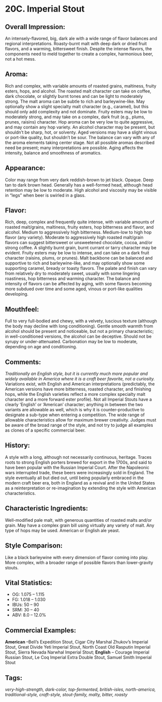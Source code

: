 # 20C. Imperial Stout

## Overall Impression: 

An intensely-flavored, big, dark ale with a wide range of flavor balances and regional interpretations. Roasty-burnt malt with deep dark or dried fruit flavors, and a warming, bittersweet finish. Despite the intense flavors, the components need to meld together to create a complex, harmonious beer, not a hot mess.

## Aroma: 

Rich and complex, with variable amounts of roasted grains, maltiness, fruity esters, hops, and alcohol. The roasted malt character can take on coffee, dark chocolate, or slightly burnt tones and can be light to moderately strong. The malt aroma can be subtle to rich and barleywine-like. May optionally show a slight specialty malt character (e.g., caramel), but this should only add complexity and not dominate. Fruity esters may be low to moderately strong, and may take on a complex, dark fruit (e.g., plums, prunes, raisins) character. Hop aroma can be very low to quite aggressive, and may contain any hop variety. An alcohol character may be present, but shouldn’t be sharp, hot, or solventy. Aged versions may have a slight vinous or port-like quality, but shouldn’t be sour. The balance can vary with any of the aroma elements taking center stage. Not all possible aromas described need be present; many interpretations are possible. Aging affects the intensity, balance and smoothness of aromatics.

## Appearance: 

Color may range from very dark reddish-brown to jet black. Opaque. Deep tan to dark brown head. Generally has a well-formed head, although head retention may be low to moderate. High alcohol and viscosity may be visible in “legs” when beer is swirled in a glass.

## Flavor: 

Rich, deep, complex and frequently quite intense, with variable amounts of roasted malt/grains, maltiness, fruity esters, hop bitterness and flavor, and alcohol. Medium to aggressively high bitterness. Medium-low to high hop flavor (any variety). Moderate to aggressively high roasted malt/grain flavors can suggest bittersweet or unsweetened chocolate, cocoa, and/or strong coffee. A slightly burnt grain, burnt currant or tarry character may be evident. Fruity esters may be low to intense, and can take on a dark fruit character (raisins, plums, or prunes). Malt backbone can be balanced and supportive to rich and barleywine-like, and may optionally show some supporting caramel, bready or toasty flavors. The palate and finish can vary from relatively dry to moderately sweet, usually with some lingering roastiness, hop bitterness and warming character. The balance and intensity of flavors can be affected by aging, with some flavors becoming more subdued over time and some aged, vinous or port-like qualities developing.

## Mouthfeel: 

Full to very full-bodied and chewy, with a velvety, luscious texture (although the body may decline with long conditioning). Gentle smooth warmth from alcohol should be present and noticeable, but not a primary characteristic; in well-conditioned versions, the alcohol can be deceptive. Should not be syrupy or under-attenuated. Carbonation may be low to moderate, depending on age and conditioning.

## Comments: 

_Traditionally an English style, but it is currently much more popular and widely available in America where it is a craft beer favorite, not a curiosity._ Variations exist, with English and American interpretations (predictably, the American versions have more bitterness, roasted character, and finishing hops, while the English varieties reflect a more complex specialty malt character and a more forward ester profile). Not all Imperial Stouts have a clearly ‘English’ or ‘American’ character; anything in between the two variants are allowable as well, which is why it is counter-productive to designate a sub-type when entering a competition. The wide range of allowable characteristics allow for maximum brewer creativity. Judges must be aware of the broad range of the style, and not try to judge all examples as clones of a specific commercial beer.

## History: 

A style with a long, although not necessarily continuous, heritage. Traces roots to strong English porters brewed for export in the 1700s, and said to have been popular with the Russian Imperial Court. After the Napoleonic wars interrupted trade, these beers were increasingly sold in England. The style eventually all but died out, until being popularly embraced in the modern craft beer era, both in England as a revival and in the United States as a reinterpretation or re-imagination by extending the style with American characteristics. 

## Characteristic Ingredients: 

Well-modified pale malt, with generous quantities of roasted malts and/or grain. May have a complex grain bill using virtually any variety of malt. Any type of hops may be used. American or English ale yeast.

## Style Comparison: 

Like a black barleywine with every dimension of flavor coming into play. More complex, with a broader range of possible flavors than lower-gravity stouts. 

## Vital Statistics:	

- OG:	1.075 – 1.115
- FG:	1.018 – 1.030
- IBUs:	50 – 90	
- SRM:	30 – 40	
- ABV:	8.0 – 12.0%

## Commercial Examples: 

**American** –Bell’s Expedition Stout, Cigar City Marshal Zhukov’s Imperial Stout, Great Divide Yeti Imperial Stout, North Coast Old Rasputin Imperial Stout, Sierra Nevada Narwhal Imperial Stout; 
**English** – Courage Imperial Russian Stout, Le Coq Imperial Extra Double Stout, Samuel Smith Imperial Stout

## Tags: 

_very-high-strength, dark-color, top-fermented, british-isles, north-america, traditional-style, craft-style, stout-family, malty, bitter, roasty_
